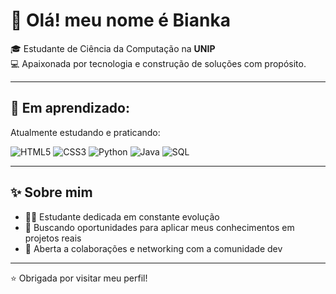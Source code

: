 # 👋 Olá! meu nome é Bianka

🎓 Estudante de Ciência da Computação na **UNIP**  
💻 Apaixonada por tecnologia e construção de soluções com propósito.

---

## 🚀 Em aprendizado:
Atualmente estudando e praticando:

![HTML5](https://img.shields.io/badge/-HTML5-E34F26?style=flat&logo=html5&logoColor=white)
![CSS3](https://img.shields.io/badge/-CSS3-1572B6?style=flat&logo=css3&logoColor=white)
![Python](https://img.shields.io/badge/-Python-3776AB?style=flat&logo=python&logoColor=white)
![Java](https://img.shields.io/badge/-Java-007396?style=flat&logo=java&logoColor=white)
![SQL](https://img.shields.io/badge/-SQL-4479A1?style=flat&logo=mysql&logoColor=white)

---

## ✨ Sobre mim
- 👩‍💻 Estudante dedicada em constante evolução
- 🌱 Buscando oportunidades para aplicar meus conhecimentos em projetos reais
- 🤝 Aberta a colaborações e networking com a comunidade dev

---

⭐ Obrigada por visitar meu perfil!  


